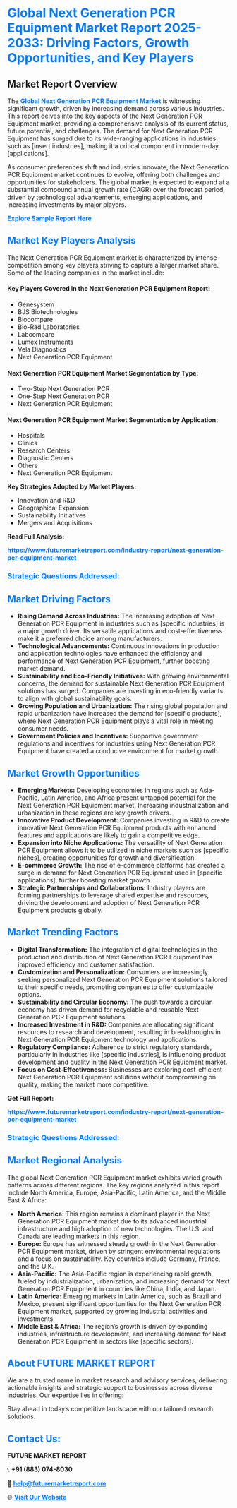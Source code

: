 <h1 style="color: #007BFF;">Global Next Generation PCR Equipment Market Report 2025-2033: Driving Factors, Growth Opportunities, and Key Players</h1>

<section id="overview">
<h2>Market Report Overview</h2>
<p>The <a href="https://www.futuremarketreport.com/industry-report/next-generation-pcr-equipment-market" style="color: #007BFF; text-decoration: none;"><strong>Global Next Generation PCR Equipment Market</strong></a> is witnessing significant growth, driven by increasing demand across various industries. This report delves into the key aspects of the Next Generation PCR Equipment market, providing a comprehensive analysis of its current status, future potential, and challenges. The demand for Next Generation PCR Equipment has surged due to its wide-ranging applications in industries such as [insert industries], making it a critical component in modern-day [applications].</p>
<p>As consumer preferences shift and industries innovate, the Next Generation PCR Equipment market continues to evolve, offering both challenges and opportunities for stakeholders. The global market is expected to expand at a substantial compound annual growth rate (CAGR) over the forecast period, driven by technological advancements, emerging applications, and increasing investments by major players.</p>
</section>

<section id="overview">
<p><a href="https://www.futuremarketreport.com/request-sample/reportId=98911" style="color: #007BFF; text-decoration: none;"><strong>Explore Sample Report Here</strong></a></p>
</section>

<section id="key-players">
<h2 style="color: #007BFF;">Market Key Players Analysis</h2>
<p>The Next Generation PCR Equipment market is characterized by intense competition among key players striving to capture a larger market share. Some of the leading companies in the market include:</p>
<h4>Key Players Covered in the Next Generation PCR Equipment Report:</h4>
<ul><li>Genesystem</li><li>BJS Biotechnologies</li><li>Biocompare</li><li>Bio-Rad Laboratories</li><li>Labcompare</li><li>Lumex Instruments</li><li>Vela Diagnostics</li><li>Next Generation PCR Equipment</li></ul>
<h4>Next Generation PCR Equipment Market Segmentation by Type:</h4>
<ul><li>Two-Step Next Generation PCR</li><li>One-Step Next Generation PCR</li><li>Next Generation PCR Equipment</li></ul>

<h4>Next Generation PCR Equipment Market Segmentation by Application:</h4>
<ul><li>Hospitals</li><li>Clinics</li><li>Research Centers</li><li>Diagnostic Centers</li><li>Others</li><li>Next Generation PCR Equipment</li></ul>
<p><strong>Key Strategies Adopted by Market Players:</strong></p>
<ul>
<li>Innovation and R&D</li>
<li>Geographical Expansion</li>
<li>Sustainability Initiatives</li>
<li>Mergers and Acquisitions</li>
</ul>
</section>

<section>
<p><strong>Read Full Analysis: </strong></p><a href="https://www.futuremarketreport.com/industry-report/next-generation-pcr-equipment-market" style="color: #007BFF; text-decoration: none;"><strong>https://www.futuremarketreport.com/industry-report/next-generation-pcr-equipment-market</strong></a>
<h3 style="color: #007BFF;">Strategic Questions Addressed:</h3>
</section>

<section id="driving-factors">
<h2 style="color: #007BFF;">Market Driving Factors</h2>
<ul>
<li><strong>Rising Demand Across Industries:</strong> The increasing adoption of Next Generation PCR Equipment in industries such as [specific industries] is a major growth driver. Its versatile applications and cost-effectiveness make it a preferred choice among manufacturers.</li>
<li><strong>Technological Advancements:</strong> Continuous innovations in production and application technologies have enhanced the efficiency and performance of Next Generation PCR Equipment, further boosting market demand.</li>
<li><strong>Sustainability and Eco-Friendly Initiatives:</strong> With growing environmental concerns, the demand for sustainable Next Generation PCR Equipment solutions has surged. Companies are investing in eco-friendly variants to align with global sustainability goals.</li>
<li><strong>Growing Population and Urbanization:</strong> The rising global population and rapid urbanization have increased the demand for [specific products], where Next Generation PCR Equipment plays a vital role in meeting consumer needs.</li>
<li><strong>Government Policies and Incentives:</strong> Supportive government regulations and incentives for industries using Next Generation PCR Equipment have created a conducive environment for market growth.</li>
</ul>
</section>

<section id="growth-opportunities">
<h2 style="color: #007BFF;">Market Growth Opportunities</h2>
<ul>
<li><strong>Emerging Markets:</strong> Developing economies in regions such as Asia-Pacific, Latin America, and Africa present untapped potential for the Next Generation PCR Equipment market. Increasing industrialization and urbanization in these regions are key growth drivers.</li>
<li><strong>Innovative Product Development:</strong> Companies investing in R&D to create innovative Next Generation PCR Equipment products with enhanced features and applications are likely to gain a competitive edge.</li>
<li><strong>Expansion into Niche Applications:</strong> The versatility of Next Generation PCR Equipment allows it to be utilized in niche markets such as [specific niches], creating opportunities for growth and diversification.</li>
<li><strong>E-commerce Growth:</strong> The rise of e-commerce platforms has created a surge in demand for Next Generation PCR Equipment used in [specific applications], further boosting market growth.</li>
<li><strong>Strategic Partnerships and Collaborations:</strong> Industry players are forming partnerships to leverage shared expertise and resources, driving the development and adoption of Next Generation PCR Equipment products globally.</li>
</ul>
</section>

<section id="trending-factors">
<h2 style="color: #007BFF;">Market Trending Factors</h2>
<ul>
<li><strong>Digital Transformation:</strong> The integration of digital technologies in the production and distribution of Next Generation PCR Equipment has improved efficiency and customer satisfaction.</li>
<li><strong>Customization and Personalization:</strong> Consumers are increasingly seeking personalized Next Generation PCR Equipment solutions tailored to their specific needs, prompting companies to offer customizable options.</li>
<li><strong>Sustainability and Circular Economy:</strong> The push towards a circular economy has driven demand for recyclable and reusable Next Generation PCR Equipment solutions.</li>
<li><strong>Increased Investment in R&D:</strong> Companies are allocating significant resources to research and development, resulting in breakthroughs in Next Generation PCR Equipment technology and applications.</li>
<li><strong>Regulatory Compliance:</strong> Adherence to strict regulatory standards, particularly in industries like [specific industries], is influencing product development and quality in the Next Generation PCR Equipment market.</li>
<li><strong>Focus on Cost-Effectiveness:</strong> Businesses are exploring cost-efficient Next Generation PCR Equipment solutions without compromising on quality, making the market more competitive.</li>
</ul>
</section>

<section>
<p><strong>Get Full Report: </strong></p><a href="https://www.futuremarketreport.com/industry-report/next-generation-pcr-equipment-market" style="color: #007BFF; text-decoration: none;"><strong>https://www.futuremarketreport.com/industry-report/next-generation-pcr-equipment-market</strong></a>
<h3 style="color: #007BFF;">Strategic Questions Addressed:</h3>
</section>


<section id="regional-analysis">
<h2 style="color: #007BFF;">Market Regional Analysis</h2>
<p>The global Next Generation PCR Equipment market exhibits varied growth patterns across different regions. The key regions analyzed in this report include North America, Europe, Asia-Pacific, Latin America, and the Middle East & Africa:</p>
<ul>
<li><strong>North America:</strong> This region remains a dominant player in the Next Generation PCR Equipment market due to its advanced industrial infrastructure and high adoption of new technologies. The U.S. and Canada are leading markets in this region.</li>
<li><strong>Europe:</strong> Europe has witnessed steady growth in the Next Generation PCR Equipment market, driven by stringent environmental regulations and a focus on sustainability. Key countries include Germany, France, and the U.K.</li>
<li><strong>Asia-Pacific:</strong> The Asia-Pacific region is experiencing rapid growth, fueled by industrialization, urbanization, and increasing demand for Next Generation PCR Equipment in countries like China, India, and Japan.</li>
<li><strong>Latin America:</strong> Emerging markets in Latin America, such as Brazil and Mexico, present significant opportunities for the Next Generation PCR Equipment market, supported by growing industrial activities and investments.</li>
<li><strong>Middle East & Africa:</strong> The region’s growth is driven by expanding industries, infrastructure development, and increasing demand for Next Generation PCR Equipment in sectors like [specific sectors].</li>
</ul>
</section>

<footer>
<h2 style="color: #007BFF;">About FUTURE MARKET REPORT</h2>
<p>We are a trusted name in market research and advisory services, delivering actionable insights and strategic support to businesses across diverse industries. Our expertise lies in offering:</p>

<p>Stay ahead in today’s competitive landscape with our tailored research solutions.</p>

<h2 style="color: #007BFF;">Contact Us:</h2>
<p><strong>FUTURE MARKET REPORT</strong></p>
<p>📞 <strong>+91 (883) 074-8030</strong></p>
<p>📧 <strong><a href="mailto:help@futuremarketreport.com" style="color: #007BFF;">help@futuremarketreport.com</a></strong></p>
<p>🌐 <strong><a href="https://www.futuremarketreport.com/" style="color: #007BFF;">Visit Our Website</a></strong></p>
</footer>